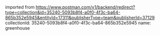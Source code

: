 imported from https://www.postman.com/v1/backend/redirect?type=collection&id=35240-5093b8f4-a0f0-4f3c-ba64-865b352e5945&entityId=17311&publisherType=team&publisherId=37129
collectionId: 35240-5093b8f4-a0f0-4f3c-ba64-865b352e5945
name: greenhouse